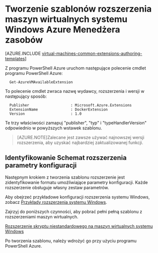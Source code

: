<properties
   pageTitle="Tworzenie szablonów z rozszerzeniami maszyn wirtualnych systemu Windows | Microsoft Azure"
   description="Więcej informacji na temat tworzenia szablonów Menedżera zasobów Azure rozszerzenia dla maszyny wirtualne systemu Windows"
   services="virtual-machines-windows"
   documentationCenter=""
   authors="kundanap"
   manager="timlt"
   editor=""
   tags="azure-resource-manager"/>

<tags
   ms.service="virtual-machines-windows"
   ms.devlang="na"
   ms.topic="article"
   ms.tgt_pltfrm="vm-windows"
   ms.workload="infrastructure-services"
   ms.date="03/29/2016"
   ms.author="kundanap"/>

# <a name="authoring-azure-resource-manager-templates-with-windows-vm-extensions"></a>Tworzenie szablonów rozszerzenia maszyn wirtualnych systemu Windows Azure Menedżera zasobów

[AZURE.INCLUDE [virtual-machines-common-extensions-authoring-templates](../../includes/virtual-machines-common-extensions-authoring-templates.md)]

Z programu PowerShell Azure uruchom następujące polecenie cmdlet programu PowerShell Azure:

      Get-AzureVMAvailableExtension


To polecenie cmdlet zwraca nazwę wydawcy, rozszerzenia i wersji w następujący sposób:

      Publisher                   : Microsoft.Azure.Extensions  
      ExtensionName               : DockerExtension
      Version                     : 1.0

Te trzy właściwości zamapuj "publisher", "typ" i "typeHandlerVersion" odpowiednio w powyższych wstawek szablonu.

>[AZURE.NOTE]Zalecane jest zawsze używać najnowszej wersji rozszerzenia, aby uzyskać najbardziej zaktualizowanej funkcji.

## <a name="identifying-the-schema-for-the-extension-configuration-parameters"></a>Identyfikowanie Schemat rozszerzenia parametry konfiguracji

Następnym krokiem z tworzenia szablonu rozszerzenie jest zidentyfikowanie formatu umożliwiające parametry konfiguracji. Każde rozszerzenie obsługuje własny zestaw parametrów.

Aby obejrzeć przykładowe konfiguracji rozszerzenia systemu Windows, zobacz [Przykłady rozszerzenia systemu Windows](virtual-machines-windows-extensions-configuration-samples.md).


Zajrzyj do poniższych czynności, aby pobrać pełni pełną szablonu z rozszerzeniami maszyn wirtualnych.

[Rozszerzenie skryptu niestandardowego na maszyn wirtualnych systemu Windows](https://github.com/Azure/azure-quickstart-templates/blob/b1908e74259da56a92800cace97350af1f1fc32b/201-list-storage-keys-windows-vm/azuredeploy.json/)


Po tworzenia szablonu, należy wdrożyć go przy użyciu programu PowerShell Azure.
